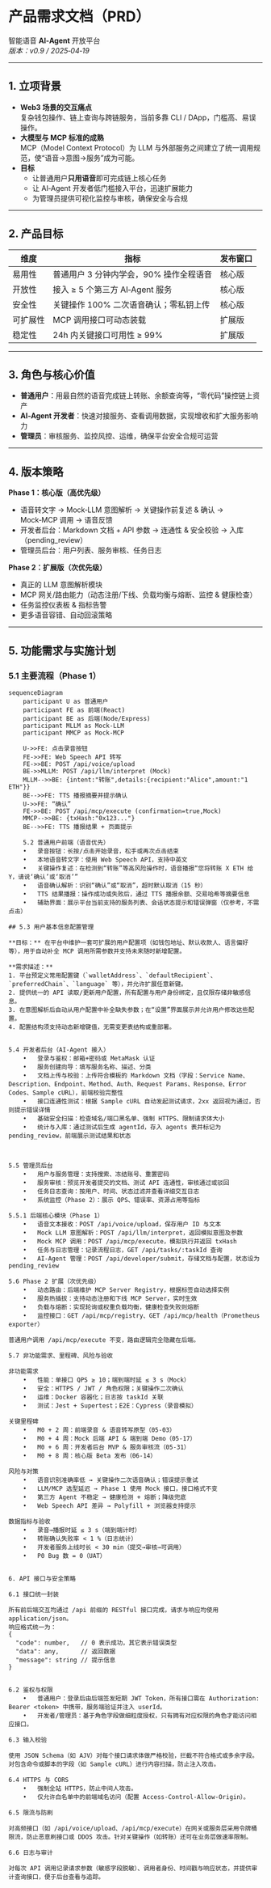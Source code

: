 # 产品需求文档（PRD）  
智能语音 **AI‑Agent** 开放平台  
_版本：v0.9 / 2025‑04‑19_

---

## 1. 立项背景

- **Web3 场景的交互痛点**  
  复杂钱包操作、链上查询与跨链服务，当前多靠 CLI / DApp，门槛高、易误操作。  
- **大模型与 MCP 标准的成熟**  
  MCP（Model Context Protocol）为 LLM 与外部服务之间建立了统一调用规范，使“语音→意图→服务”成为可能。  
- **目标**  
  - 让普通用户**只用语音**即可完成链上核心任务  
  - 让 AI‑Agent 开发者低门槛接入平台，迅速扩展能力  
  - 为管理员提供可视化监控与审核，确保安全与合规

---

## 2. 产品目标

| 维度       | 指标                                  | 发布窗口 |
|------------|---------------------------------------|----------|
| 易用性     | 普通用户 3 分钟内学会，90% 操作全程语音 | 核心版   |
| 开放性     | 接入 ≥ 5 个第三方 AI‑Agent 服务         | 核心版   |
| 安全性     | 关键操作 100% 二次语音确认；零私钥上传   | 核心版   |
| 可扩展性   | MCP 调用接口可动态装载                | 扩展版   |
| 稳定性     | 24h 内关键接口可用性 ≥ 99%            | 扩展版   |

---

## 3. 角色与核心价值

- **普通用户**：用最自然的语音完成链上转账、余额查询等，“零代码”操控链上资产  
- **AI‑Agent 开发者**：快速对接服务、查看调用数据，实现增收和扩大服务影响力  
- **管理员**：审核服务、监控风控、运维，确保平台安全合规可运营  

---

## 4. 版本策略

**Phase 1：核心版（高优先级）**  
- 语音转文字 → Mock‑LLM 意图解析 → 关键操作前复述 & 确认 → Mock‑MCP 调用 → 语音反馈  
- 开发者后台：Markdown 文档 + API 参数 → 连通性 & 安全校验 → 入库（pending_review）  
- 管理员后台：用户列表、服务审核、任务日志  

**Phase 2：扩展版（次优先级）**  
- 真正的 LLM 意图解析模块  
- MCP 网关/路由能力（动态注册/下线、负载均衡与熔断、监控 & 健康检查）  
- 任务监控仪表板 & 指标告警  
- 更多语音容错、自动回滚策略  

---

## 5. 功能需求与实施计划

### 5.1 主要流程（Phase 1）

```mermaid
sequenceDiagram
    participant U as 普通用户
    participant FE as 前端(React)
    participant BE as 后端(Node/Express)
    participant MLLM as Mock‑LLM
    participant MMCP as Mock‑MCP

    U->>FE: 点击录音按钮
    FE->>FE: Web Speech API 转写
    FE->>BE: POST /api/voice/upload
    BE->>MLLM: POST /api/llm/interpret (Mock)
    MLLM-->>BE: {intent:"转账",details:{recipient:"Alice",amount:"1 ETH"}}
    BE-->>FE: TTS 播报摘要并提示确认
    U->>FE: “确认”
    FE->>BE: POST /api/mcp/execute (confirmation=true,Mock)
    MMCP-->>BE: {txHash:"0x123..."}
    BE-->>FE: TTS 播报结果 + 页面提示

    5.2 普通用户前端（语音优先）
	•	录音按钮：长按/点击开始录音，松手或再次点击结束
	•	本地语音转文字：使用 Web Speech API，支持中英文
	•	关键操作复述：在检测到“转账”等高风险操作时，语音播报“您将转账 X ETH 给 Y，请说‘确认’或‘取消’”
	•	语音确认解析：识别“确认”或“取消”，超时默认取消（15 秒）
	•	TTS 结果播报：操作成功或失败后，通过 TTS 播报余额、交易哈希等摘要信息
	•	辅助界面：展示平台当前支持的服务列表、会话状态提示和错误弹窗（仅参考，不需点击）

## 5.3 用户基本信息配置管理

**目标：** 在平台中维护一套可扩展的用户配置项（如钱包地址、默认收款人、语言偏好等），用于自动补全 MCP 调用所需参数并支持未来随时新增配置。

**需求描述：**
1. 平台预定义常用配置键（`walletAddress`、`defaultRecipient`、`preferredChain`、`language` 等），并允许扩展任意新键。
2. 提供统一的 API 读取/更新用户配置，所有配置与用户身份绑定，且仅限存储非敏感信息。
3. 在意图解析后自动从用户配置中补全缺失参数；在“设置”界面展示并允许用户修改这些配置。
4. 配置结构须支持动态新增键值，无需变更表结构或重部署。


5.4 开发者后台（AI‑Agent 接入）
	•	登录与鉴权：邮箱+密码或 MetaMask 认证
	•	服务创建向导：填写服务名称、描述、分类
	•	文档上传与校验：上传符合模板的 Markdown 文档（字段：Service Name、Description、Endpoint、Method、Auth、Request Params、Response、Error Codes、Sample cURL），前端校验完整性
	•	接口连通性测试：根据 Sample cURL 自动发起测试请求，2xx 返回视为通过，否则提示错误详情
	•	基础安全扫描：检查域名/端口黑名单、强制 HTTPS、限制请求体大小
	•	统计与入库：通过测试后生成 agentId，存入 agents 表并标记为 pending_review，前端展示测试结果和状态



5.5 管理员后台
	•	用户与服务管理：支持搜索、冻结账号、重置密码
	•	服务审核：预览开发者提交的文档、测试 API 连通性，审核通过或驳回
	•	任务日志查询：按用户、时间、状态过滤并查看详细交互日志
	•	系统监控（Phase 2）：展示 QPS、错误率、资源占用等指标

5.5.1 后端核心模块（Phase 1）
	•	语音文本接收：POST /api/voice/upload，保存用户 ID 与文本
	•	Mock LLM 意图解析：POST /api/llm/interpret，返回模拟意图及参数
	•	Mock MCP 调用：POST /api/mcp/execute，模拟执行并返回 txHash
	•	任务与日志管理：记录流程日志，GET /api/tasks/:taskId 查询
	•	AI‑Agent 管理：POST /api/developer/submit，存储文档与配置，状态设为 pending_review

5.6 Phase 2 扩展（次优先级）
	•	动态路由：后端维护 MCP Server Registry，根据标签自动选择实例
	•	服务热插拔：支持动态注册和下线 MCP Server，实时生效
	•	负载与熔断：实现轮询或权重负载均衡，健康检查失败则熔断
	•	监控接口：GET /api/mcp/registry、GET /api/mcp/health（Prometheus exporter）

普通用户调用 /api/mcp/execute 不变，路由逻辑完全隐藏在后端。

5.7 非功能需求、里程碑、风险与验收

非功能需求
	•	性能：单接口 QPS ≥ 10；端到端时延 ≤ 3 s（Mock）
	•	安全：HTTPS / JWT / 角色权限；关键操作二次确认
	•	运维：Docker 容器化；日志按 taskId 关联
	•	测试：Jest + Supertest；E2E：Cypress（录音模拟）

关键里程碑
	•	M0 + 2 周：前端录音 & 语音转写原型（05‑03）
	•	M0 + 4 周：Mock 后端 API & 端到端 Demo（05‑17）
	•	M0 + 6 周：开发者后台 MVP & 服务审核流（05‑31）
	•	M0 + 8 周：核心版 Beta 发布（06‑14）

风险与对策
	•	语音识别准确率低 → 关键操作二次语音确认；错误提示重试
	•	LLM/MCP 选型延迟 → Phase 1 使用 Mock 接口，接口格式不变
	•	第三方 Agent 不稳定 → 健康检测 + 熔断；降级兜底
	•	Web Speech API 差异 → Polyfill + 浏览器支持提示

数据指标与验收
	•	录音→播报时延 ≤ 3 s（端到端计时）
	•	转账确认失败率 < 1 %（日志统计）
	•	开发者服务上线时长 < 30 min（提交→审核→可调用）
	•	P0 Bug 数 = 0（UAT）


6. API 接口与安全策略

6.1 接口统一封装

所有前后端交互均通过 /api 前缀的 RESTful 接口完成，请求与响应均使用 application/json。
响应格式统一为：
{ 
  "code": number,   // 0 表示成功，其它表示错误类型
  "data": any,      // 返回数据
  "message": string // 提示信息
}


6.2 鉴权与权限
	•	普通用户：登录后由后端签发短期 JWT Token，所有接口需在 Authorization: Bearer <token> 中携带，服务端验证并注入 userId。
	•	开发者/管理员：基于角色字段做细粒度授权，只有拥有对应权限的角色才能访问相应接口。

6.3 输入校验

使用 JSON Schema（如 AJV）对每个接口请求体做严格校验，拦截不符合格式或多余字段。对包含命令或脚本的字段（如 Sample cURL）进行内容扫描，防止注入攻击。

6.4 HTTPS 与 CORS
	•	强制全站 HTTPS，防止中间人攻击。
	•	仅允许白名单中的前端域名访问（配置 Access-Control-Allow-Origin）。

6.5 限流与防刷

对高频接口（如 /api/voice/upload、/api/mcp/execute）在网关或服务层采用令牌桶限流，防止恶意刷接口或 DDOS 攻击。针对关键操作（如转账）还可在业务层做速率限制。

6.6 日志与审计

对每次 API 调用记录请求参数（敏感字段脱敏）、调用者身份、时间戳与响应状态，并提供审计查询接口，便于后台查看与追踪。